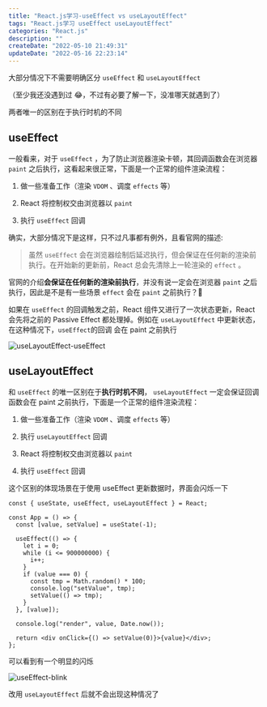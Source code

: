 ```yaml
---
title: "React.js学习-useEffect vs useLayoutEffect"
tags: "React.js学习 useEffect useLayoutEffect"
categories: "React.js"
description: ""
createDate: "2022-05-10 21:49:31"
updateDate: "2022-05-16 22:23:14"
---
```


大部分情况下不需要明确区分 `useEffect` 和 `useLayoutEffect`

（至少我还没遇到过 😂，不过有必要了解一下，没准哪天就遇到了）

两者唯一的区别在于执行时机的不同

## useEffect

一般看来，对于 `useEffect` ，为了防止浏览器渲染卡顿，其回调函数会在浏览器 `paint` 之后执行，这看起来很正常，下面是一个正常的组件渲染流程：

1. 做一些准备工作（渲染 `VDOM` 、调度 `effects` 等）

2. React 将控制权交由浏览器以 `paint`

3. 执行 `useEffect` 回调

确实，大部分情况下是这样，只不过凡事都有例外，且看官网的描述:

> 虽然 `useEffect` 会在浏览器绘制后延迟执行，但会保证在任何新的渲染前执行。在开始新的更新前，React 总会先清除上一轮渲染的 `effect` 。

官网的介绍**会保证在任何新的渲染前执行**，并没有说一定会在浏览器 `paint` 之后执行，因此是不是有一些场景 `effect` 会在 `paint` 之前执行？🤔

如果在 `useEffect` 的回调触发之前，React 组件又进行了一次状态更新，React 会先将之前的 Passive Effect 都处理掉。例如在 `useLayoutEffect` 中更新状态，在这种情况下，`useEffect`的回调 会在 paint 之前执行

![useLayoutEffect-useEffect](https://blog.thoughtspile.tech/images/forced-le-flush-chart-5dc51705d5854315a6fa5e0be1464f7d.png)

## useLayoutEffect

和 `useEffect` 的唯一区别在于**执行时机不同**， `useLayoutEffect` 一定会保证回调函数会在 paint 之前执行，下面是一个正常的组件渲染流程：

1. 做一些准备工作（渲染 `VDOM` 、调度 `effects` 等）

2. 执行 `useLayoutEffect` 回调

3. React 将控制权交由浏览器以 `paint`

4. 执行 `useEffect` 回调

这个区别的体现场景在于使用 useEffect 更新数据时，界面会闪烁一下

```tsx
const { useState, useEffect, useLayoutEffect } = React;

const App = () => {
  const [value, setValue] = useState(-1);

  useEffect(() => {
    let i = 0;
    while (i <= 900000000) {
      i++;
    }
    if (value === 0) {
      const tmp = Math.random() * 100;
      console.log("setValue", tmp);
      setValue(() => tmp);
    }
  }, [value]);

  console.log("render", value, Date.now());

  return <div onClick={() => setValue(0)}>{value}</div>;
};
```

可以看到有一个明显的闪烁

![useEffect-blink](https://mrrsblog.oss-cn-shanghai.aliyuncs.com/useEffect-%20blink.gif)

改用 `useLayoutEffect` 后就不会出现这种情况了
